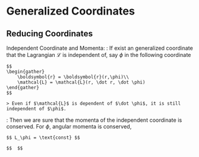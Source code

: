 #  Generalized Coordinates

## Reducing Coordinates

Independent Coordinate and Momenta:
: If exist an generalized coordinate that the Lagrangian $\mathcal{L}$ is independent of, say $\phi$ in the following coordinate

    $$
    \begin{gather}
        \boldsymbol{r} = \boldsymbol{r}(r,\phi)\\
        \mathcal{L} = \mathcal{L}(r, \dot r, \dot \phi)
    \end{gather}
    $$

    > Even if $\mathcal{L}$ is dependent of $\dot \phi$, it is still independent of $\phi$.

: Then we are sure that the momenta of the independent coordinate is conserved. For $\phi$, angular momenta is conserved,

    $$ L_\phi = \text{const} $$

    $$  $$
